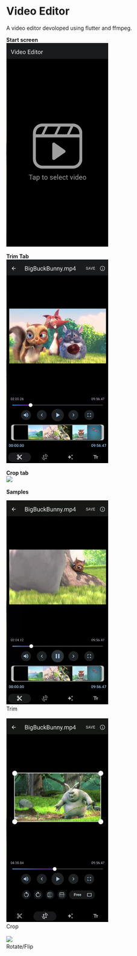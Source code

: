 # Video Editor

A video editor devoloped using flutter and ffmpeg.

**Start screen**
<br/>
<img src="screenshots/start_screen.png" width=270/>

**Trim Tab**
<br/>
<img src="screenshots/trim_tab.png" width=270/>

**Crop tab**
<br/>
<img src="https://user-images.githubusercontent.com/75631504/180651411-ae4a308e-5eb0-4ae8-be97-2bab00da6d27.jpg" width=270/>

**Samples**

<img src="screenshots/trim_anim.gif" width=270/>
<br />
Trim
<br />
<br />
<img src="screenshots/crop_anim.gif" width=270/>
<br />
Crop
<br />
<br />

<img src="screenshots/rotate_flip_anim.gif" width=270/>
<br />
Rotate/Flip